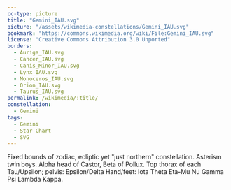 ```yaml
---
cc-type: picture
title: "Gemini_IAU.svg"
picture: "/assets/wikimedia-constellations/Gemini_IAU.svg"
bookmark: "https://commons.wikimedia.org/wiki/File:Gemini_IAU.svg"
license: "Creative Commons Attribution 3.0 Unported"
borders:
  - Auriga_IAU.svg
  - Cancer_IAU.svg
  - Canis_Minor_IAU.svg
  - Lynx_IAU.svg
  - Monoceros_IAU.svg
  - Orion_IAU.svg
  - Taurus_IAU.svg
permalink: /wikimedia/:title/
constellation:
  - Gemini
tags:
  - Gemini
  - Star Chart
  - SVG
---
```

Fixed bounds of zodiac, ecliptic yet "just northern" constellation. Asterism twin boys. Alpha head of Castor, Beta of Pollux. Top thorax of each Tau/Upsilon; pelvis: Epsilon/Delta Hand/feet: Iota Theta Eta-Mu Nu Gamma Psi Lambda Kappa.